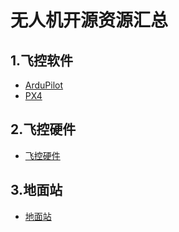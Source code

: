 # 无人机开源资源汇总

## 1.飞控软件
* [ArduPilot](https://github.com/ArduPilot/ardupilot)
* [PX4](https://github.com/PX4/Firmware)


## 2.飞控硬件
* [飞控硬件](http://ardupilot.org/copter/docs/common-autopilots.html#common-autopilots)

## 3.地面站

* [地面站](http://ardupilot.org/rover/docs/common-choosing-a-ground-station.html#common-choosing-a-ground-station)